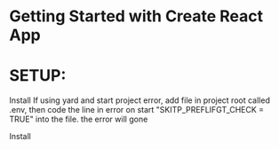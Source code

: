 # Getting Started with Create React App
# SETUP:
Install
If using yard and start project error, add file in project root called .env, then code the line in error on start "SKITP_PREFLIFGT_CHECK = TRUE" into the file. the error will gone

Install 
<link href="https://fonts.googleapis.com/css2?family=PT+Sans:wght@700&display=swap" rel="stylesheet">

 